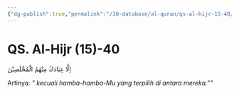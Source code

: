 ```yaml
---
{"dg-publish":true,"permalink":"/30-database/al-quran/qs-al-hijr-15-40/"}
---
```



# QS. Al-Hijr (15)-40
اِلَّا عِبَادَكَ مِنْهُمُ الْمُخْلَصِيْنَ 

Artinya: *" kecuali hamba-hamba-Mu yang terpilih di antara mereka.”"*
